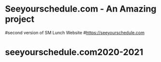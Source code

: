 # Seeyourschedule.com - An Amazing project
#second version of SM Lunch Website
#https://seeyourschedule.com
# seeyourschedule.com2020-2021
